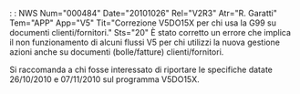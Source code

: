 :  : NWS Num="000484" Date="20101026" Rel="V2R3" Atr="R. Garatti" Tem="APP" App="V5" Tit="Correzione V5DO15X per chi usa la G99 su documenti clienti/fornitori." Sts="20"
È stato corretto un errore che implica il non funzionamento di alcuni flussi V5 per chi utilizzi la nuova gestione azioni anche su documenti (bolle/fatture) clienti/fornitori.

Si raccomanda a chi fosse interessato di riportare le specifiche datate 26/10/2010 e 07/11/2010 sul programma V5DO15X.
